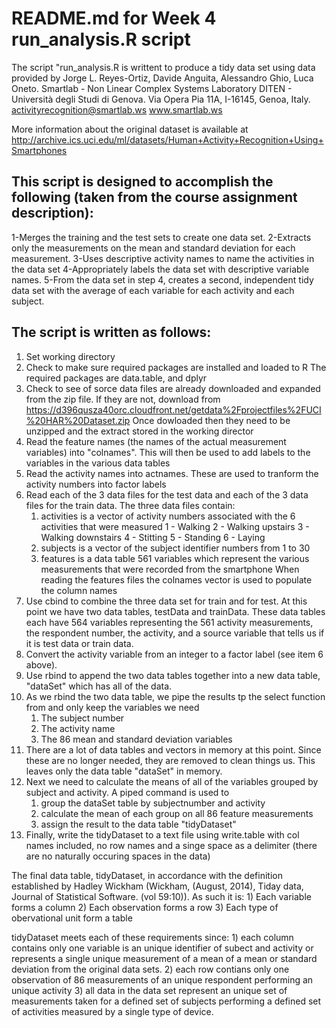 # README.md for Week 4 run_analysis.R script

The script "run_analysis.R is writtent to produce a tidy data set using data provided by
Jorge L. Reyes-Ortiz, Davide Anguita, Alessandro Ghio, Luca Oneto.
Smartlab - Non Linear Complex Systems Laboratory
DITEN - Università degli Studi di Genova.
Via Opera Pia 11A, I-16145, Genoa, Italy.
activityrecognition@smartlab.ws
www.smartlab.ws

More information about the original dataset is available at
http://archive.ics.uci.edu/ml/datasets/Human+Activity+Recognition+Using+Smartphones


## This script is designed to accomplish the following (taken from the course assignment description):
1-Merges the training and the test sets to create one data set.
2-Extracts only the measurements on the mean and standard deviation for each measurement.
3-Uses descriptive activity names to name the activities in the data set
4-Appropriately labels the data set with descriptive variable names.
5-From the data set in step 4, creates a second, independent tidy data set with the average of each variable for each activity and each subject.

## The script is written as follows:

1)  Set working directory
2)  Check to make sure required packages are installed and loaded to R
    The required packages are data.table, and dplyr
3)  Check to see of sorce data files are already downloaded and expanded from the zip file. If they are not, 
    download from https://d396qusza40orc.cloudfront.net/getdata%2Fprojectfiles%2FUCI%20HAR%20Dataset.zip
    Once dowloaded then they need to be unzipped and the extract stored in the working director
4)  Read the feature names (the names of the actual measurement variables) into "colnames". This will then be used to add labels 
    to the variables in the various data tables
5)  Read the activity names into actnames. These are used to tranform the activity numbers into factor labels
6)  Read each of the 3 data files for the test data and each of the 3 data files for the train data. The three data files contain:
    1)  activities is a vector of activity numbers associated with the 6 activities that were measured
        1 - Walking
        2 - Walking upstairs
        3 - Walking downstairs
        4 - Stitting
        5 - Standing
        6 - Laying
    2)  subjects is a vector of the subject identifier numbers from 1 to 30
    3)  features is a data table 561 variables which represent the various measurements that were recorded from the smartphone
    When reading the features files the colnames vector is used to populate the column names
7)  Use cbind to combine the three data set for train and for test. At this point we have two data tables, testData and trainData.
    These data tables each have 564 variables representing the 561 activity measurements, the respondent number, the activity, 
    and a source variable that tells us if it is test data or train data. 
8)  Convert the activity variable from an integer to a factor label (see item 6 above).
9)  Use rbind to append the two data tables together into a new data table, "dataSet" which has all of the data.
10) As we rbind the two data table, we pipe the results tp the select function from and only keep the variables we need
    1)  The subject number
    2)  The activity name
    3)  The 86 mean and standard deviation variables
11) There are a lot of data tables and vectors in memory at this point. Since these are no longer needed, they are removed to clean
    things us. This leaves only the data table "dataSet" in memory.
12) Next we need to calculate the means of all of the variables grouped by subject and activity. A piped command is used to
    1)  group the dataSet table by subjectnumber and activity
    2)  calculate the mean of each group on all 86 feature measurements
    3)  assign the result to the data table "tidyDataset"
13) Finally, write the tidyDataset to a text file using write.table with col names included, no row names and a singe space
    as a delimiter (there are no naturally occuring spaces in the data)
    
The final data table, tidyDataset, in accordance with the definition established by Hadley Wickham (Wickham, (August, 2014), Tiday data, Journal of Statistical Software. (vol 59:10)). As such it is:
    1) Each variable forms a column
    2) Each observation forms a row
    3) Each type of obervational unit form a table
    
tidyDataset meets each of these requirements since:
    1)  each column contains only one variable is an unique identifier of subect and activity or represents a single unique measurement 
        of a mean of a mean or standard deviation from the original data sets.
    2)  each row contians only one observation of 86 measurements of an unique respondent performing an unique activity
    3)  all data in the data set represent an unique set of measurements taken for a defined set of subjects performing a defined set
        of activities measured by a single type of device.

